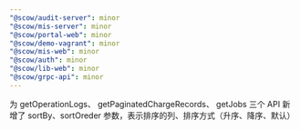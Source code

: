 ```yaml
---
"@scow/audit-server": minor
"@scow/mis-server": minor
"@scow/portal-web": minor
"@scow/demo-vagrant": minor
"@scow/mis-web": minor
"@scow/auth": minor
"@scow/lib-web": minor
"@scow/grpc-api": minor
---
```


为 getOperationLogs、 getPaginatedChargeRecords、 getJobs 三个 API 新增了 sortBy、sortOreder 参数，表示排序的列、排序方式（升序、降序、默认）

